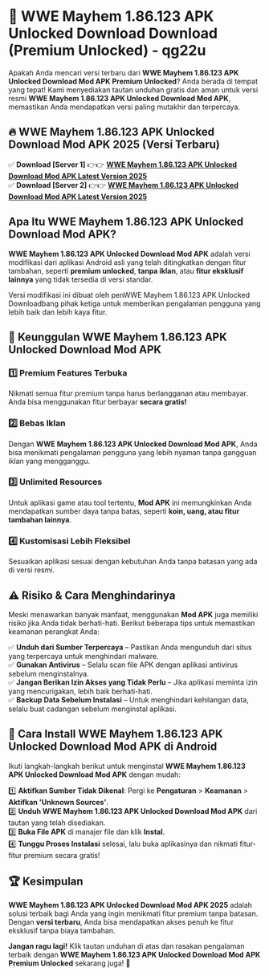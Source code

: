 # 🎯 WWE Mayhem 1.86.123 APK Unlocked Download  Download (Premium Unlocked) -  qg22u

Apakah Anda mencari versi terbaru dari **WWE Mayhem 1.86.123 APK Unlocked Download Mod APK Premium Unlocked**? Anda berada di tempat yang tepat! Kami menyediakan tautan unduhan gratis dan aman untuk versi resmi **WWE Mayhem 1.86.123 APK Unlocked Download Mod APK**, memastikan Anda mendapatkan versi paling mutakhir dan terpercaya.

## 🔥 WWE Mayhem 1.86.123 APK Unlocked Download Mod APK 2025 (Versi Terbaru)

✅ **Download [Server 1]** 👉👉 [**WWE Mayhem 1.86.123 APK Unlocked Download Mod APK Latest Version 2025**](https://momento.my/?title=WWE_Mayhem_1.86.123_APK_Unlocked_Download)  
✅ **Download [Server 2]** 👉👉 [**WWE Mayhem 1.86.123 APK Unlocked Download Mod APK Latest Version 2025**](https://momento.my/?title=WWE_Mayhem_1.86.123_APK_Unlocked_Download)  

## Apa Itu WWE Mayhem 1.86.123 APK Unlocked Download Mod APK?

**WWE Mayhem 1.86.123 APK Unlocked Download Mod APK** adalah versi modifikasi dari aplikasi Android asli yang telah ditingkatkan dengan fitur tambahan, seperti **premium unlocked**, **tanpa iklan**, atau **fitur eksklusif lainnya** yang tidak tersedia di versi standar.

Versi modifikasi ini dibuat oleh penWWE Mayhem 1.86.123 APK Unlocked Downloadbang pihak ketiga untuk memberikan pengalaman pengguna yang lebih baik dan lebih kaya fitur.

## 🎯 Keunggulan WWE Mayhem 1.86.123 APK Unlocked Download Mod APK

### 1️⃣ Premium Features Terbuka
Nikmati semua fitur premium tanpa harus berlangganan atau membayar. Anda bisa menggunakan fitur berbayar **secara gratis!**

### 2️⃣ Bebas Iklan
Dengan **WWE Mayhem 1.86.123 APK Unlocked Download Mod APK**, Anda bisa menikmati pengalaman pengguna yang lebih nyaman tanpa gangguan iklan yang mengganggu.

### 3️⃣ Unlimited Resources
Untuk aplikasi game atau tool tertentu, **Mod APK** ini memungkinkan Anda mendapatkan sumber daya tanpa batas, seperti **koin, uang, atau fitur tambahan lainnya**.

### 4️⃣ Kustomisasi Lebih Fleksibel
Sesuaikan aplikasi sesuai dengan kebutuhan Anda tanpa batasan yang ada di versi resmi.

## ⚠️ Risiko & Cara Menghindarinya

Meski menawarkan banyak manfaat, menggunakan **Mod APK** juga memiliki risiko jika Anda tidak berhati-hati. Berikut beberapa tips untuk memastikan keamanan perangkat Anda:

✅ **Unduh dari Sumber Terpercaya** – Pastikan Anda mengunduh dari situs yang terpercaya untuk menghindari malware.  
✅ **Gunakan Antivirus** – Selalu scan file APK dengan aplikasi antivirus sebelum menginstalnya.  
✅ **Jangan Berikan Izin Akses yang Tidak Perlu** – Jika aplikasi meminta izin yang mencurigakan, lebih baik berhati-hati.  
✅ **Backup Data Sebelum Instalasi** – Untuk menghindari kehilangan data, selalu buat cadangan sebelum menginstal aplikasi.

## 📌 Cara Install WWE Mayhem 1.86.123 APK Unlocked Download Mod APK di Android

Ikuti langkah-langkah berikut untuk menginstal **WWE Mayhem 1.86.123 APK Unlocked Download Mod APK** dengan mudah:

1️⃣ **Aktifkan Sumber Tidak Dikenal**: Pergi ke **Pengaturan** > **Keamanan** > **Aktifkan 'Unknown Sources'**.  
2️⃣ **Unduh WWE Mayhem 1.86.123 APK Unlocked Download Mod APK** dari tautan yang telah disediakan.  
3️⃣ **Buka File APK** di manajer file dan klik **Instal**.  
4️⃣ **Tunggu Proses Instalasi** selesai, lalu buka aplikasinya dan nikmati fitur-fitur premium secara gratis!

## 🏆 Kesimpulan

**WWE Mayhem 1.86.123 APK Unlocked Download Mod APK 2025** adalah solusi terbaik bagi Anda yang ingin menikmati fitur premium tanpa batasan. Dengan **versi terbaru**, Anda bisa mendapatkan akses penuh ke fitur eksklusif tanpa biaya tambahan.

**Jangan ragu lagi!** Klik tautan unduhan di atas dan rasakan pengalaman terbaik dengan **WWE Mayhem 1.86.123 APK Unlocked Download Mod APK Premium Unlocked** sekarang juga! 🚀
